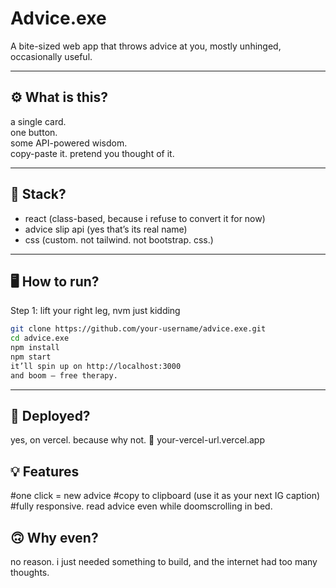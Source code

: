 <h1>Advice.exe</h1>

A bite-sized web app that throws advice at you, mostly unhinged, occasionally useful.

---

## ⚙️ What is this?

a single card.  
one button.  
some API-powered wisdom.  
copy-paste it. pretend you thought of it.  


---

## 🧪 Stack?

- react (class-based, because i refuse to convert it for now)
- advice slip api (yes that’s its real name)
- css (custom. not tailwind. not bootstrap. css.)

---

## 🖥️ How to run?
Step 1: lift your right leg, nvm just kidding

```bash
git clone https://github.com/your-username/advice.exe.git
cd advice.exe
npm install
npm start
it’ll spin up on http://localhost:3000
and boom — free therapy.
```
---

## 🚢 Deployed?
yes, on vercel. because why not.
🔗 your-vercel-url.vercel.app

## 💡 Features
 #one click = new advice
 #copy to clipboard (use it as your next IG caption)
 #fully responsive. read advice even while doomscrolling in bed.


## 🙃 Why even?
no reason.
i just needed something to build, and the internet had too many thoughts.
